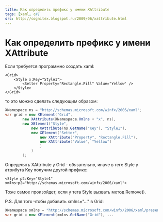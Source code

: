 ```yaml
---
title: Как определить префикс у имени XAttribute
tags: [xaml, c#]
src: http://cognitex.blogspot.ru/2009/06/xattribute.html
---
```

# Как определить префикс у имени XAttribute
Если требуется программно создать xaml:
```xaml
<Grid>
  	<Style x:Key="Style1">
    	<Setter Property="Rectangle.Fill" Value="Yellow" />
  	</Style>
</Grid>
```
то это можно сделать следующим образом: 
```c#
XNamespace ns = "http://schemas.microsoft.com/winfx/2006/xaml";
var grid = new XElement("Grid",
    	new XAttribute(XNamespace.Xmlns + "x", ns),
    	new XElement("Style",
        	new XAttribute(ns.GetName("Key"), "Style1"),
        	new XElement("Setter",
            	new XAttribute("Property", "Rectangle.Fill"),
            	new XAttribute("Value", "Yellow")
            	)
        	)
    	);
```
Определять XAttribute у Grid - обязательно, иначе в теге Style у атрибута Key получим другой префикс:
```xaml
<Style p2:Key="Style1" xmlns:p2="http://schemas.microsoft.com/winfx/2006/xaml">
```
Тоже самое произойдет, если у тега Style вызвать метод Remove().

P.S.
Для того чтобы добавить xmlns="..." в Grid:

```c#
XNamespace xmlns = "http://schemas.microsoft.com/winfx/2006/xaml/presentation";
var grid = new XElement(xmlns.GetName("Grid"), ...
```
